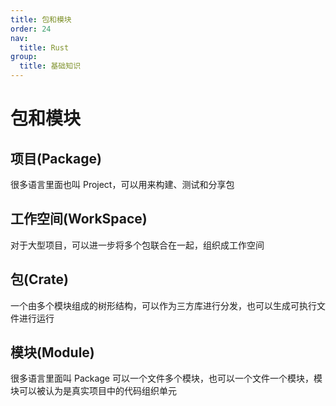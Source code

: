 ```yaml
---
title: 包和模块
order: 24
nav:
  title: Rust
group:
  title: 基础知识
---
```


# 包和模块

## 项目(Package)

很多语言里面也叫 Project，可以用来构建、测试和分享包

## 工作空间(WorkSpace)

对于大型项目，可以进一步将多个包联合在一起，组织成工作空间

## 包(Crate)

一个由多个模块组成的树形结构，可以作为三方库进行分发，也可以生成可执行文件进行运行

## 模块(Module)

很多语言里面叫 Package 可以一个文件多个模块，也可以一个文件一个模块，模块可以被认为是真实项目中的代码组织单元
